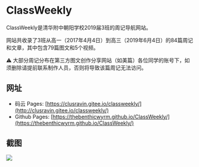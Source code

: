 # ClassWeekly
ClassWeekly是清华附中朝阳学校2019届3班的周记导航网站。

网站共收录了3班从高一（2017年4月4日）到高三（2019年6月4日）的84篇周记和文章，其中包含79篇图文和5个视频。

⚠️ 大部分周记分布在第三方图文创作分享网站（如美篇）各位同学的账号下，如须删除请提前联系制作人员，否则将导致该篇周记无法访问。

## 网址
* 码云 Pages: [https://clusravin.gitee.io/classweekly/](http://clusravin.gitee.io/classweekly/)  
* Github Pages: [https://thebenthicwyrm.github.io/ClassWeekly/](https://thebenthicwyrm.github.io/ClassWeekly/)

## 截图
![](images/screenshot.png)